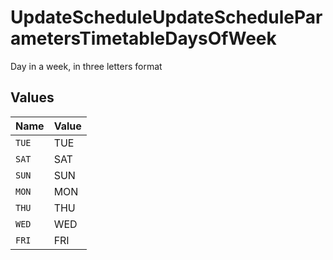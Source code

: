 # UpdateScheduleUpdateScheduleParametersTimetableDaysOfWeek

Day in a week, in three letters format


## Values

| Name  | Value |
| ----- | ----- |
| `TUE` | TUE   |
| `SAT` | SAT   |
| `SUN` | SUN   |
| `MON` | MON   |
| `THU` | THU   |
| `WED` | WED   |
| `FRI` | FRI   |